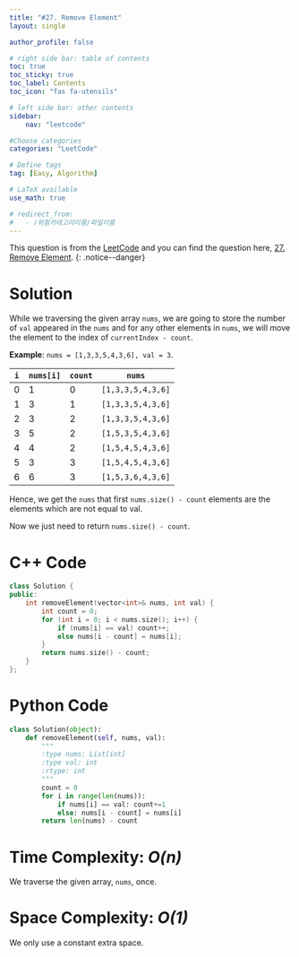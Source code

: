 ```yaml
---
title: "#27. Remove Element"
layout: single

author_profile: false

# right side bar: table of contents
toc: true
toc_sticky: true
toc_label: Contents
toc_icon: "fas fa-utensils"

# left side bar: other contents
sidebar:
    nav: "leetcode"

#Choose categories
categories: "LeetCode"

# Define tags
tag: [Easy, Algorithm]

# LaTeX available
use_math: true

# redirect_from:
#   - /위험카테고리이름/파일이름
---
```


This question is from the [LeetCode](https://leetcode.com) and you can find the question here, [27. Remove Element](https://leetcode.com/problems/remove-element/).
{: .notice--danger}

# Solution
While we traversing the given array `nums`, we are going to store the number of `val` appeared in the `nums` and for any other elements in `nums`, we will move the element to the index of `currentIndex - count`.

**Example**: `nums = [1,3,3,5,4,3,6], val = 3`.

| `i`  | `nums[i]` | `count` | `nums`            |
| ---- | --------- | ------- | ----------------- |
| 0    | 1         | 0       | `[1,3,3,5,4,3,6]` |
| 1    | 3         | 1       | `[1,3,3,5,4,3,6]` |
| 2    | 3         | 2       | `[1,3,3,5,4,3,6]` |
| 3    | 5         | 2       | `[1,5,3,5,4,3,6]` |
| 4    | 4         | 2       | `[1,5,4,5,4,3,6]` |
| 5    | 3         | 3       | `[1,5,4,5,4,3,6]` |
| 6    | 6         | 3       | `[1,5,3,6,4,3,6]` |

Hence, we get the `nums` that first `nums.size() - count` elements are the elements which are not equal to val.

Now we just need to return `nums.size() - count`.

# C++ Code
```c++
class Solution {
public:
    int removeElement(vector<int>& nums, int val) {
        int count = 0;
        for (int i = 0; i < nums.size(); i++) {
            if (nums[i] == val) count++;
            else nums[i - count] = nums[i];
        }
        return nums.size() - count;
    }
};
```

# Python Code
~~~python
class Solution(object):
    def removeElement(self, nums, val):
        """
        :type nums: List[int]
        :type val: int
        :rtype: int
        """
        count = 0
        for i in range(len(nums)):
            if nums[i] == val: count+=1
            else: nums[i - count] = nums[i]
        return len(nums) - count
~~~

# Time Complexity: *$O(n)$*
We traverse the given array, `nums`, once.

# Space Complexity: *$O(1)$*
We only use a constant extra space.
